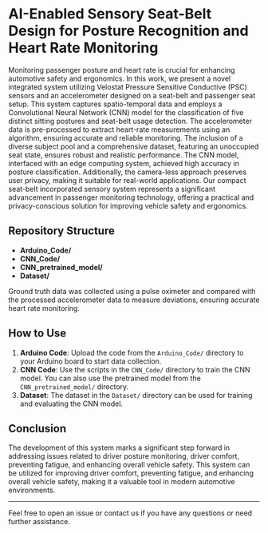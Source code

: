 # AI-Enabled Sensory Seat-Belt Design for Posture Recognition and Heart Rate Monitoring

Monitoring passenger posture and heart rate is crucial for enhancing automotive safety and ergonomics. In this work, we present a novel integrated system utilizing Velostat Pressure Sensitive Conductive (PSC) sensors and an accelerometer designed on a seat-belt and passenger seat setup. This system captures spatio-temporal data and employs a Convolutional Neural Network (CNN) model for the classification of five distinct sitting postures and seat-belt usage detection. The accelerometer data is pre-processed to extract heart-rate measurements using an algorithm, ensuring accurate and reliable monitoring. The inclusion of a diverse subject pool and a comprehensive dataset, featuring an unoccupied seat state, ensures robust and realistic performance. The CNN model, interfaced with an edge computing system, achieved high accuracy in posture classification. Additionally, the camera-less approach preserves user privacy, making it suitable for real-world applications. Our compact seat-belt incorporated sensory system represents a significant advancement in passenger monitoring technology, offering a practical and privacy-conscious solution for improving vehicle safety and ergonomics.

## Repository Structure

- **Arduino_Code/**
- **CNN_Code/**
- **CNN_pretrained_model/**
- **Dataset/**

Ground truth data was collected using a pulse oximeter and compared with the processed accelerometer data to measure deviations, ensuring accurate heart rate monitoring.

## How to Use

1. **Arduino Code**: Upload the code from the `Arduino_Code/` directory to your Arduino board to start data collection.
2. **CNN Code**: Use the scripts in the `CNN_Code/` directory to train the CNN model. You can also use the pretrained model from the `CNN_pretrained_model/` directory.
3. **Dataset**: The dataset in the `Dataset/` directory can be used for training and evaluating the CNN model.

## Conclusion

The development of this system marks a significant step forward in addressing issues related to driver posture monitoring, driver comfort, preventing fatigue, and enhancing overall vehicle safety. This system can be utilized for improving driver comfort, preventing fatigue, and enhancing overall vehicle safety, making it a valuable tool in modern automotive environments.

---

Feel free to open an issue or contact us if you have any questions or need further assistance.